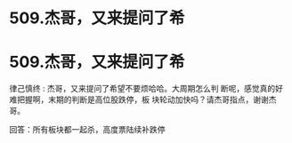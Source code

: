 # 509.杰哥，又来提问了希

# 509.杰哥，又来提问了希

律己慎终 : 杰哥，又来提问了希望不要烦哈哈。大周期怎么判 断呢，感觉真的好难把握啊，末期的判断是高位股跌停，板 块轮动加快吗？请杰哥指点，谢谢杰哥。

回答：所有板块都一起杀，高度票陆续补跌停